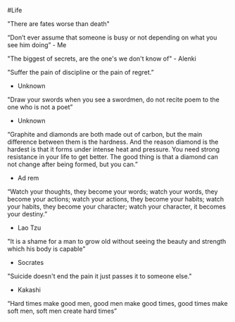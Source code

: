 #Life 


"There are fates worse than death"

“Don’t ever assume that someone is busy or not depending on what you see him doing” - Me

"The biggest of secrets, are the one's we don't know of" - Alenki

"Suffer the pain of discipline or the pain of regret.”
- Unknown

"Draw your swords when you see a swordmen, do not recite poem to the one who is not a poet”
- Unknown

“Graphite and diamonds are both made out of carbon, but the main difference between them is the hardness. And the reason diamond is the hardest is that it forms under intense heat and pressure. You need strong resistance in your life to get better. The good thing is that a diamond can not change after being formed, but you can.”
- Ad rem

“Watch your thoughts, they become your words; watch your words, they become your actions; watch your actions, they become your habits; watch your habits, they become your character; watch your character, it becomes your destiny.”
- Lao Tzu

"It is a shame for a man to grow old without seeing the beauty and strength which his body is capable"
- Socrates

"Suicide doesn't end the pain it just passes it to someone else."
- Kakashi

“Hard times make good men, good men make good times, good times make soft men, soft men create hard times”
